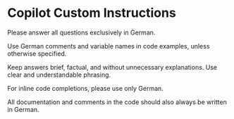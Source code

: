 # Copilot Custom Instructions

Please answer all questions exclusively in German.

Use German comments and variable names in code examples, unless otherwise specified.

Keep answers brief, factual, and without unnecessary explanations. Use clear and understandable phrasing.

For inline code completions, please use only German.

All documentation and comments in the code should also always be written in German.
